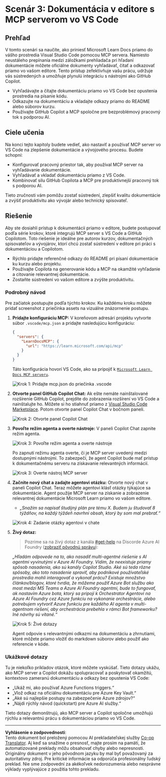 <!--
CO_OP_TRANSLATOR_METADATA:
{
  "original_hash": "db532b1ec386c9ce38c791653dc3c881",
  "translation_date": "2025-06-21T14:43:31+00:00",
  "source_file": "09-CaseStudy/docs-mcp/solution/scenario3/README.md",
  "language_code": "sk"
}
-->
# Scenár 3: Dokumentácia v editore s MCP serverom vo VS Code

## Prehľad

V tomto scenári sa naučíte, ako priniesť Microsoft Learn Docs priamo do vášho prostredia Visual Studio Code pomocou MCP servera. Namiesto neustáleho prepínania medzi záložkami prehliadača pri hľadaní dokumentácie môžete oficiálne dokumenty vyhľadávať, čítať a odkazovať priamo vo vašom editore. Tento prístup zefektívňuje vašu prácu, udržuje vás sústredených a umožňuje plynulú integráciu s nástrojmi ako GitHub Copilot.

- Vyhľadávajte a čítajte dokumentáciu priamo vo VS Code bez opustenia prostredia na písanie kódu.
- Odkazujte na dokumentáciu a vkladajte odkazy priamo do README alebo súborov kurzu.
- Používajte GitHub Copilot a MCP spoločne pre bezproblémový pracovný tok s podporou AI.

## Ciele učenia

Na konci tejto kapitoly budete vedieť, ako nastaviť a používať MCP server vo VS Code na zlepšenie dokumentácie a vývojového procesu. Budete schopní:

- Konfigurovať pracovný priestor tak, aby používal MCP server na vyhľadávanie dokumentácie.
- Vyhľadávať a vkladať dokumentáciu priamo z VS Code.
- Kombinovať silu GitHub Copilota a MCP pre produktívnejší pracovný tok s podporou AI.

Tieto zručnosti vám pomôžu zostať sústredení, zlepšiť kvalitu dokumentácie a zvýšiť produktivitu ako vývojár alebo technický spisovateľ.

## Riešenie

Aby ste dosiahli prístup k dokumentácii priamo v editore, budete postupovať podľa série krokov, ktoré integrujú MCP server s VS Code a GitHub Copilotom. Toto riešenie je ideálne pre autorov kurzov, dokumentačných spisovateľov a vývojárov, ktorí chcú zostať sústredení v editore pri práci s dokumentáciou a Copilotom.

- Rýchlo pridajte referenčné odkazy do README pri písaní dokumentácie ku kurzu alebo projektu.
- Používajte Copilota na generovanie kódu a MCP na okamžité vyhľadanie a citovanie relevantnej dokumentácie.
- Zostaňte sústredení vo vašom editore a zvýšte produktivitu.

### Podrobný návod

Pre začiatok postupujte podľa týchto krokov. Ku každému kroku môžete pridať screenshot z priečinka assets na vizuálne znázornenie postupu.

1. **Pridajte konfiguráciu MCP:**
   V koreňovom adresári projektu vytvorte súbor `.vscode/mcp.json` a pridajte nasledujúcu konfiguráciu:
   ```json
   {
     "servers": {
       "LearnDocsMCP": {
         "url": "https://learn.microsoft.com/api/mcp"
       }
     }
   }
   ```
   Táto konfigurácia hovorí VS Code, ako sa pripojiť k [`Microsoft Learn Docs MCP serveru`](https://github.com/MicrosoftDocs/mcp).
   
   ![Krok 1: Pridajte mcp.json do priečinka .vscode](../../../../../../translated_images/step1-mcp-json.c06a007fccc3edfaf0598a31903c9ec71476d9fd3ae6c1b2b4321fd38688ca4b.sk.png)
    
2. **Otvorte panel GitHub Copilot Chat:**
   Ak ešte nemáte nainštalované rozšírenie GitHub Copilot, prejdite do zobrazenia rozšírení vo VS Code a nainštalujte ho. Môžete si ho stiahnuť priamo z [Visual Studio Code Marketplace](https://marketplace.visualstudio.com/items?itemName=GitHub.copilot-chat). Potom otvorte panel Copilot Chat v bočnom paneli.

   ![Krok 2: Otvorte panel Copilot Chat](../../../../../../translated_images/step2-copilot-panel.f1cc86e9b9b8cd1a85e4df4923de8bafee4830541ab255e3c90c09777fed97db.sk.png)

3. **Povoľte režim agenta a overte nástroje:**
   V paneli Copilot Chat zapnite režim agenta.

   ![Krok 3: Povoľte režim agenta a overte nástroje](../../../../../../translated_images/step3-agent-mode.cdc32520fd7dd1d149c3f5226763c1d85a06d3c041d4cc983447625bdbeff4d4.sk.png)

   Po zapnutí režimu agenta overte, či je MCP server uvedený medzi dostupnými nástrojmi. To zabezpečí, že agent Copilot bude mať prístup k dokumentačnému serveru na získavanie relevantných informácií.
   
   ![Krok 3: Overte nástroj MCP server](../../../../../../translated_images/step3-verify-mcp-tool.76096a6329cbfecd42888780f322370a0d8c8fa003ed3eeb7ccd23f0fc50c1ad.sk.png)
4. **Začnite nový chat a zadajte agentovi otázku:**
   Otvorte nový chat v paneli Copilot Chat. Teraz môžete agentovi klásť otázky týkajúce sa dokumentácie. Agent použije MCP server na získanie a zobrazenie relevantnej dokumentácie Microsoft Learn priamo vo vašom editore.

   - *„Snažím sa napísať študijný plán pre tému X. Budem ju študovať 8 týždňov, na každý týždeň navrhni obsah, ktorý by som mal prebrať.“*

   ![Krok 4: Zadanie otázky agentovi v chate](../../../../../../translated_images/step4-prompt-chat.12187bb001605efc5077992b621f0fcd1df12023c5dce0464f8eb8f3d595218f.sk.png)

5. **Živý dotaz:**

   > Pozrime sa na živý dotaz z kanála [#get-help](https://discord.gg/D6cRhjHWSC) na Discorde Azure AI Foundry ([zobraziť pôvodnú správu](https://discord.com/channels/1113626258182504448/1385498306720829572)):
   
   *„Hľadám odpovede na to, ako nasadiť multi-agentné riešenie s AI agentmi vyvinutými v Azure AI Foundry. Vidím, že neexistuje priamy spôsob nasadenia, ako sú kanály Copilot Studio. Aké sú teda rôzne spôsoby, ako toto nasadenie spraviť, aby podnikové používateľské prostredia mohli interagovať a vykonať prácu?
Existuje množstvo článkov/blogov, ktoré tvrdia, že môžeme použiť Azure Bot službu ako most medzi MS Teams a Azure AI Foundry agentmi, bude to fungovať, ak nastavím Azure bota, ktorý sa pripojí k Orchestrator Agentovi na Azure AI Foundry cez Azure funkciu na vykonanie orchestrácie, alebo potrebujem vytvoriť Azure funkciu pre každého AI agenta v multi-agentnom riešení, aby orchestrácia prebehla v rámci Bot frameworku? Iné návrhy sú vítané.“*

   ![Krok 5: Živé dotazy](../../../../../../translated_images/step5-live-queries.49db3e4a50bea27327e3cb18c24d263b7d134930d78e7392f9515a1c00264a7f.sk.png)

   Agent odpovie s relevantnými odkazmi na dokumentáciu a zhrnutiami, ktoré môžete priamo vložiť do markdown súborov alebo použiť ako referencie v kóde.
   
### Ukážkové dotazy

Tu je niekoľko príkladov otázok, ktoré môžete vyskúšať. Tieto dotazy ukážu, ako MCP server a Copilot dokážu spolupracovať a poskytovať okamžitú, kontextovo zameranú dokumentáciu a odkazy bez opustenia VS Code:

- „Ukáž mi, ako používať Azure Functions triggers.“
- „Vlož odkaz na oficiálnu dokumentáciu pre Azure Key Vault.“
- „Aké sú najlepšie postupy na zabezpečenie Azure zdrojov?“
- „Nájdi rýchly návod (quickstart) pre Azure AI služby.“

Tieto dotazy demonštrujú, ako MCP server a Copilot spoločne umožňujú rýchlu a relevantnú prácu s dokumentáciou priamo vo VS Code.

---

**Vyhlásenie o zodpovednosti**:  
Tento dokument bol preložený pomocou AI prekladateľskej služby [Co-op Translator](https://github.com/Azure/co-op-translator). Aj keď sa snažíme o presnosť, majte prosím na pamäti, že automatizované preklady môžu obsahovať chyby alebo nepresnosti. Originálny dokument v jeho pôvodnom jazyku by mal byť považovaný za autoritatívny zdroj. Pre kritické informácie sa odporúča profesionálny ľudský preklad. Nie sme zodpovední za akékoľvek nedorozumenia alebo nesprávne výklady vyplývajúce z použitia tohto prekladu.